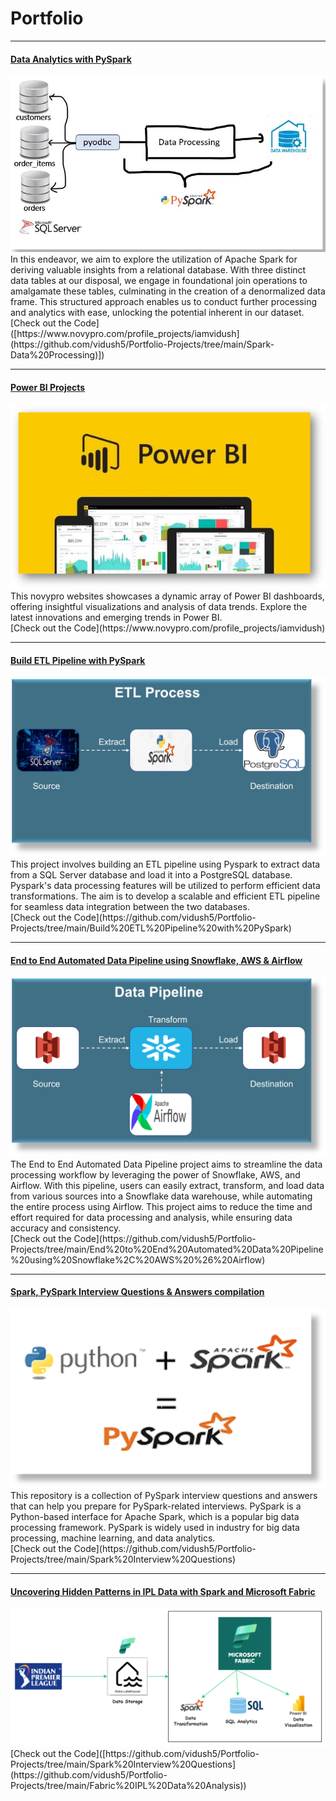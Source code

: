 # Portfolio


---
#### [Data Analytics with PySpark]([https://www.novypro.com/profile_projects/iamvidush](https://github.com/vidush5/Portfolio-Projects/tree/main/Spark-Data%20Processing)])
<img src="images/pysparkpro01.JPG?raw=true"/>
In this endeavor, we aim to explore the utilization of Apache Spark for deriving valuable insights from a relational database. With three distinct data tables at our disposal, we engage in foundational join operations to amalgamate these tables, culminating in the creation of a denormalized data frame. This structured approach enables us to conduct further processing and analytics with ease, unlocking the potential inherent in our dataset.

<br>
[Check out the Code]([https://www.novypro.com/profile_projects/iamvidush](https://github.com/vidush5/Portfolio-Projects/tree/main/Spark-Data%20Processing)])

---

#### [Power BI Projects](https://www.novypro.com/profile_projects/iamvidush)
<img src="images/project_powerbi.jpg?raw=true"/>
This novypro websites showcases a dynamic array of Power BI dashboards, offering insightful visualizations and analysis of data trends. Explore the latest innovations and emerging trends in Power BI.

<br>
[Check out the Code](https://www.novypro.com/profile_projects/iamvidush)

---
#### [Build ETL Pipeline with PySpark](https://github.com/vidush5/Portfolio-Projects/tree/main/Build%20ETL%20Pipeline%20with%20PySpark)
<img src="images/project01.png?raw=true"/>
This project involves building an ETL pipeline using Pyspark to extract data from a SQL Server database and load it into a PostgreSQL database. Pyspark's data processing features will be utilized to perform efficient data transformations. The aim is to develop a scalable and efficient ETL pipeline for seamless data integration between the two databases.

<br>
[Check out the Code](https://github.com/vidush5/Portfolio-Projects/tree/main/Build%20ETL%20Pipeline%20with%20PySpark)

---

#### [End to End Automated Data Pipeline using Snowflake, AWS & Airflow](https://github.com/vidush5/Portfolio-Projects/tree/main/End%20to%20End%20Automated%20Data%20Pipeline%20using%20Snowflake%2C%20AWS%20%26%20Airflow)
<img src="images/project02.png?raw=true"/>
The End to End Automated Data Pipeline project aims to streamline the data processing workflow by leveraging the power of Snowflake, AWS, and Airflow. With this pipeline, users can easily extract, transform, and load data from various sources into a Snowflake data warehouse, while automating the entire process using Airflow. This project aims to reduce the time and effort required for data processing and analysis, while ensuring data accuracy and consistency.

<br>
[Check out the Code](https://github.com/vidush5/Portfolio-Projects/tree/main/End%20to%20End%20Automated%20Data%20Pipeline%20using%20Snowflake%2C%20AWS%20%26%20Airflow)
<br>

---

#### [Spark, PySpark Interview Questions & Answers compilation](https://github.com/vidush5/Portfolio-Projects/tree/main/Spark%20Interview%20Questions)
<img src="images/project03.png?raw=true"/>
This repository is a collection of PySpark interview questions and answers that can help you prepare for PySpark-related interviews. PySpark is a Python-based interface for Apache Spark, which is a popular big data processing framework. PySpark is widely used in industry for big data processing, machine learning, and data analytics.

<br>
[Check out the Code](https://github.com/vidush5/Portfolio-Projects/tree/main/Spark%20Interview%20Questions)

---

#### [Uncovering Hidden Patterns in IPL Data with Spark and Microsoft Fabric]([https://github.com/vidush5/Portfolio-Projects/tree/main/Fabric%20IPL%20Data%20Analysis])
<img src="images/Fabric_Project1.png?raw=true"/>


<br>
[Check out the Code]([https://github.com/vidush5/Portfolio-Projects/tree/main/Spark%20Interview%20Questions](https://github.com/vidush5/Portfolio-Projects/tree/main/Fabric%20IPL%20Data%20Analysis))
<br>


